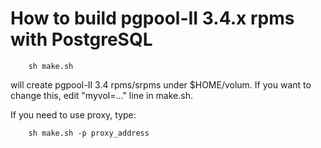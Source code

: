 How to build pgpool-II 3.4.x rpms with PostgreSQL
==================

```
	sh make.sh
```
will create pgpool-II 3.4 rpms/srpms under $HOME/volum.
If you want to change this, edit "myvol=..." line in make.sh.

If you need to use proxy, type:

```
	sh make.sh -p proxy_address
```
